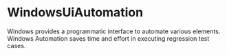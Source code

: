 # WindowsUiAutomation
Windows provides a programmatic interface to automate various elements. Windows Automation saves time and effort in executing regression test cases. 

